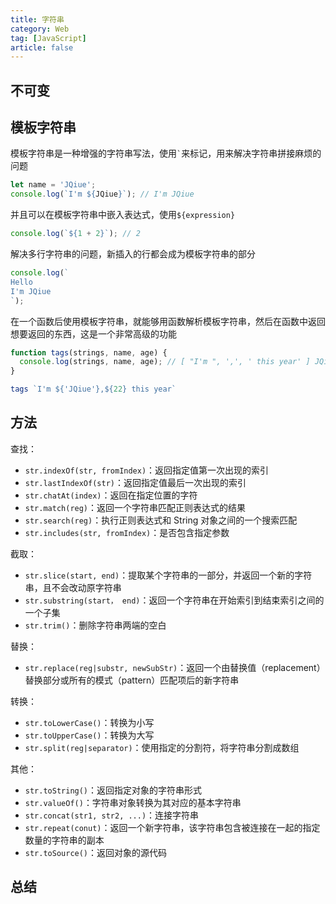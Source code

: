 ```yaml
---
title: 字符串
category: Web
tag: [JavaScript]
article: false
---
```


## 不可变

## 模板字符串

模板字符串是一种增强的字符串写法，使用``` ` ```来标记，用来解决字符串拼接麻烦的问题

```js
let name = 'JQiue';
console.log(`I'm ${JQiue}`); // I'm JQiue
```

并且可以在模板字符串中嵌入表达式，使用`${expression}`

```js
console.log(`${1 + 2}`); // 2
```

解决多行字符串的问题，新插入的行都会成为模板字符串的部分

```js
console.log(`
Hello
I'm JQiue
`);
```

在一个函数后使用模板字符串，就能够用函数解析模板字符串，然后在函数中返回想要返回的东西，这是一个非常高级的功能

```js
function tags(strings, name, age) {
  console.log(strings, name, age); // [ "I'm ", ',', ' this year' ] JQiue 22
}

tags `I'm ${'JQiue'},${22} this year`
```

## 方法

查找：

+ `str.indexOf(str, fromIndex)`：返回指定值第一次出现的索引
+ `str.lastIndexOf(str)`：返回指定值最后一次出现的索引
+ `str.chatAt(index)`：返回在指定位置的字符
+ `str.match(reg)`：返回一个字符串匹配正则表达式的结果
+ `str.search(reg)`：执行正则表达式和 String 对象之间的一个搜索匹配
+ `str.includes(str, fromIndex)`：是否包含指定参数

截取：

+ `str.slice(start, end)`：提取某个字符串的一部分，并返回一个新的字符串，且不会改动原字符串
+ `str.substring(start， end)`：返回一个字符串在开始索引到结束索引之间的一个子集
+ `str.trim()`：删除字符串两端的空白

替换：

+ `str.replace(reg|substr, newSubStr)`：返回一个由替换值（replacement）替换部分或所有的模式（pattern）匹配项后的新字符串

转换：

+ `str.toLowerCase()`：转换为小写
+ `str.toUpperCase()`：转换为大写
+ `str.split(reg|separator)`：使用指定的分割符，将字符串分割成数组

其他：

+ `str.toString()`：返回指定对象的字符串形式
+ `str.valueOf()`：字符串对象转换为其对应的基本字符串
+ `str.concat(str1, str2, ...)`：连接字符串
+ `str.repeat(conut)`：返回一个新字符串，该字符串包含被连接在一起的指定数量的字符串的副本
+ `str.toSource()`：返回对象的源代码

## 总结
